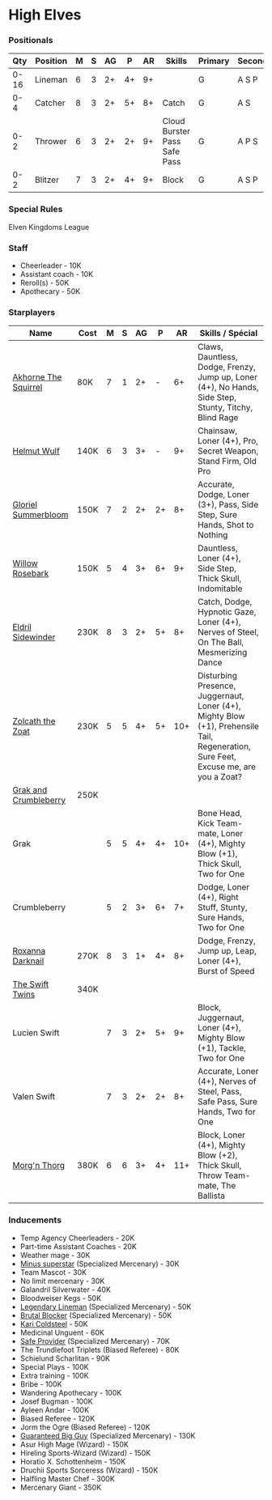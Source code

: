 ﻿# High Elves

### Positionals
| Qty  | Position        | M | S | AG | P  | AR | Skills                           | Primary | Secondary | Cost |
| ---- | --------------- | - | - | -- | -- | -- | -------------------------------- | ------- | --------- | ---- |
| 0-16 | Lineman         | 6 | 3 | 2+ | 4+ | 9+ |                                  | G       | A S P     | 70K  |
| 0-4  | Catcher         | 8 | 3 | 2+ | 5+ | 8+ | Catch                            | G       | A S       | 90K  |
| 0-2  | Thrower         | 6 | 3 | 2+ | 2+ | 9+ | Cloud Burster<br>Pass<br>Safe Pass | G       | A P S     | 100K |
| 0-2  | Blitzer         | 7 | 3 | 2+ | 4+ | 9+ | Block                            | G       | A S P     | 100K |

### Special Rules
Elven Kingdoms League

### Staff
* Cheerleader - 10K
* Assistant coach - 10K
* Reroll(s) - 50K
* Apothecary  - 50K

### Starplayers
| Name                   | Cost | M   | S   | AG  | P   | AR  | Skills / Spécial                                                  |
| ---------------------- | ---- | --- | --- | --- | --- | --- | ----------------------------------------------------------------- |
| [Akhorne The Squirrel](../starplayers/Akhorne_The_Squirrel.md)    | 80K  | 7   | 1   | 2+  | -   | 6+  | Claws, Dauntless, Dodge, Frenzy, Jump up, Loner (4+), No Hands, Side Step, Stunty, Titchy, Blind Rage    |
| [Helmut Wulf](../starplayers/Helmut_Wulf.md)            | 140K | 6   | 3   | 3+  | -   | 9+  | Chainsaw, Loner (4+), Pro, Secret Weapon, Stand Firm, Old Pro  |
| [Gloriel Summerbloom](../starplayers/Gloriel_Summerbloom.md)     | 150K | 7   | 2   | 2+  | 2+  | 8+  | Accurate, Dodge, Loner (3+), Pass, Side Step, Sure Hands, Shot to Nothing                          |
| [Willow Rosebark](../starplayers/Willow_Rosebark.md)         | 150K | 5   | 4   | 3+  | 6+  | 9+  | Dauntless, Loner (4+), Side Step, Thick Skull, Indomitable     |
| [Eldril Sidewinder](../starplayers/Eldril_Sidewinder.md)       | 230K | 8   | 3   | 2+  | 5+  | 8+  | Catch, Dodge, Hypnotic Gaze, Loner (4+), Nerves of Steel, On The Ball, Mesmerizing Dance             |
| [Zolcath the Zoat](../starplayers/Zolcath_the_Zoat.md)        | 230K | 5   | 5   | 4+  | 5+  | 10+ | Disturbing Presence, Juggernaut, Loner (4+), Mighty Blow (+1), Prehensile Tail, Regeneration, Sure Feet, Excuse me, are you a Zoat? |
| [Grak and Crumbleberry](../starplayers/Grak_and_Crumbleberry.md)   | 250K |     |     |     |     |     |                                                                 |
| Grak                   |      | 5   | 5   | 4+  | 4+  | 10+ | Bone Head, Kick Team-mate, Loner (4+), Mighty Blow (+1), Thick Skull, Two for One                       |
| Crumbleberry           |      | 5   | 2   | 3+  | 6+  | 7+  | Dodge, Loner (4+), Right Stuff, Stunty, Sure Hands, Two for One                                         |
| [Roxanna Darknail](../starplayers/Roxanna_Darknail.md)        | 270K | 8   | 3   | 1+  | 4+  | 8+  | Dodge, Frenzy, Jump up, Leap, Loner (4+), Burst of Speed                                                      |
| [The Swift Twins](../starplayers/The_Swift_Twins.md)         | 340K |     |     |     |     |     |                                                                 |
| Lucien Swift           |      | 7   | 3   | 2+  | 5+  | 9+  | Block, Juggernaut, Loner (4+), Mighty Blow (+1), Tackle, Two for One                                       |
| Valen Swift            |      | 7   | 3   | 2+  | 2+  | 8+  | Accurate, Loner (4+), Nerves of Steel, Pass, Safe Pass, Sure Hands, Two for One                            |
| [Morg'n Thorg](../starplayers/Morg'n_Thorg.md)           | 380K | 6   | 6   | 3+  | 4+  | 11+ | Block, Loner (4+), Mighty Blow (+2), Thick Skull, Throw Team-mate, The Ballista                             |

### Inducements
* Temp Agency Cheerleaders - 20K
* Part-time Assistant Coaches - 20K
* Weather mage - 30K
* [Minus superstar](../starplayers/Minus_superstar.md) (Specialized Mercenary) - 30K
* Team Mascot - 30K
* No limit mercenary - 30K
* Galandril Silverwater - 40K
* Bloodweiser Kegs - 50K
* [Legendary Lineman](../starplayers/Legendary_Lineman.md) (Specialized Mercenary) - 50K
* [Brutal Blocker](../starplayers/Brutal_Blocker.md) (Specialized Mercenary) - 50K
* [Kari Coldsteel](../starplayers/Kari_Coldsteel.md) - 50K
* Medicinal Unguent - 60K
* [Safe Provider](../starplayers/Safe_Provider.md) (Specialized Mercenary) - 70K
* The Trundlefoot Triplets (Biased Referee) - 80K
* Schielund Scharlitan - 90K
* Special Plays - 100K
* Extra training - 100K
* Bribe - 100K
* Wandering Apothecary - 100K
* Josef Bugman - 100K
* Ayleen Andar - 100K
* Biased Referee - 120K
* Jorm the Ogre (Biased Referee) - 120K
* [Guaranteed Big Guy](../starplayers/Guaranteed_Big_Guy.md) (Specialized Mercenary) - 130K
* Asur High Mage (Wizard) - 150K
* Hireling Sports-Wizard (Wizard) - 150K
* Horatio X. Schottenheim - 150K
* Druchii Sports Sorceress (Wizard) - 150K
* Halfling Master Chef - 300K
* Mercenary Giant - 350K